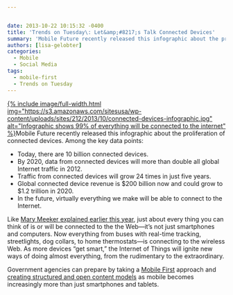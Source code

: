 ```yaml
---


date: 2013-10-22 10:15:32 -0400
title: 'Trends on Tuesday\: Let&amp;#8217;s Talk Connected Devices'
summary: 'Mobile Future recently released this infographic about the proliferation of connected devices. Among the key data points\: Today, there are 10 billion connected devices. By 2020, data from connected devices will more than double all global Internet traffic in 2012. Traffic from'
authors: [lisa-gelobter]
categories:
  - Mobile
  - Social Media
tags:
  - mobile-first
  - Trends on Tuesday
---
```


[
{% include image/full-width.html img="https://s3.amazonaws.com/sitesusa/wp-content/uploads/sites/212/2013/10/connected-devices-infographic.jpg" alt="Infographic shows 99% of everything will be connected to the internet" %}](https://s3.amazonaws.com/sitesusa/wp-content/uploads/sites/212/2013/10/connected-devices-infographic.jpg)Mobile Future recently released this infographic about the proliferation of connected devices. Among the key data points:

  * Today, there are 10 billion connected devices.
  * By 2020, data from connected devices will more than double all global Internet traffic in 2012.
  * Traffic from connected devices will grow 24 times in just five years.
  * Global connected device revenue is $200 billion now and could grow to $1.2 trillion in 2020.
  * In the future, virtually everything we make will be able to connect to the Internet.

Like [Mary Meeker explained earlier this year](https://digitalgov.sites.usa.gov/2013/06/05/mary-meekers-internet-trends-report-2/ "Mary Meeker’s Internet Trends Report"), just about every thing you can think of is or will be connected to the the Web—it&#8217;s not just smartphones and computers. Now everything from buses with real-time tracking, streetlights, dog collars, to home thermostats—is connecting to the wireless Web. As more devices “get smart,” the Internet of Things will ignite new ways of doing almost everything, from the rudimentary to the extraordinary.

Government agencies can prepare by taking a [Mobile First](https://digitalgov.sites.usa.gov/2013/09/30/mobile-first/ "Mobile First") approach and [creating structured and open content models](https://digitalgov.sites.usa.gov/2013/07/29/how-to-create-open-structured-content/ "How to Create Open, Structured Content") as mobile becomes increasingly more than just smartphones and tablets.